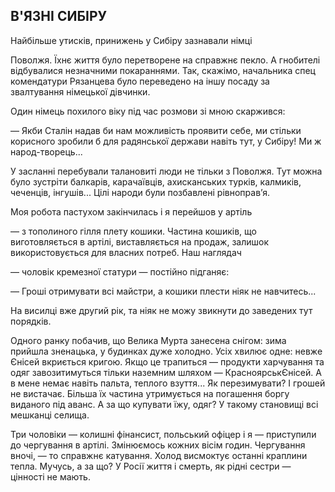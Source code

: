 ## В'ЯЗНІ СИБІРУ

Найбільше утисків, принижень у Сибіру зазнавали німці

Поволжя.
Їхнє життя було перетворене на справжнє пекло.
А гнобителі відбувалися незначними покараннями.
Так, скажімо, начальника спец комендатури Рязанцева було переведено на іншу посаду за звалтування німецької дівчинки.

Один німець похилого віку під час розмови зі мною скаржився:

— Якби Сталін надав би нам можливість проявити себе, ми стільки корисного зробили б для радянської держави навіть тут, у Сибіру!
Ми ж народ-творець...

У засланні перебували талановиті люди не тільки з Поволжя.
Тут можна було зустріти балкарів, карачаївців, ахисканських турків, калмиків, чеченців, інгушів...
Цілі народи були позбавлені рівноправ’я.

Моя робота пастухом закінчилась і я перейшов у артіль

— з тополиного гілля плету кошики.
Частина кошиків, що виготовляється в артілі, виставляється на продаж, залишок використовується для власних потреб.
Наш наглядач

— чоловік кремезної статури — постійно підганяє:

— Гроші отримувати всі майстри, а кошики плести ніяк не навчитесь...

На висилці вже другий рік, та ніяк не можу звикнути до заведених тут порядків.

Одного ранку побачив, що Велика Мурта занесена снігом: зима прийшла зненацька, у будинках дуже холодно.
Усіх хвилює одне: невже Єнісей вкриється кригою.
Якщо це трапиться — продукти харчування та одяг завозитимуться тільки наземним шляхом — КрасноярськЄнісей.
А в мене немає навіть пальта, теплого взуття...
Як перезимувати?
І грошей не вистачає.
Більша їх частина утримується на погашення боргу виданого під аванс.
А за що купувати їжу, одяг?
У такому становищі всі мешканці селища.

Три чоловіки — колишні фінансист, польський офіцер і я — приступили до чергування в артілі.
Змінюємось кожних вісім годин.
Чергування вночі, — то справжнє катування.
Холод висмоктує останні краплини тепла.
Мучусь, а за що?
У Росії життя і смерть, як рідні сестри — цінності не мають.

